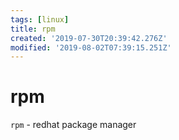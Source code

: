 ```yaml
---
tags: [linux]
title: rpm
created: '2019-07-30T20:39:42.276Z'
modified: '2019-08-02T07:39:15.251Z'
---
```


# rpm

`rpm`   - redhat package manager
